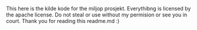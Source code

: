 This here is the kilde kode for the miljop prosjekt. Everythibng is licensed by the apache license. Do not steal or use without my permision or see you in court. Thank you for reading this readme.md :)
